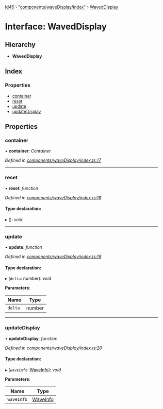 [ld46](../README.md) › ["components/waveDisplay/index"](../modules/_components_wavedisplay_index_.md) › [WavedDisplay](_components_wavedisplay_index_.waveddisplay.md)

# Interface: WavedDisplay

## Hierarchy

* **WavedDisplay**

## Index

### Properties

* [container](_components_wavedisplay_index_.waveddisplay.md#container)
* [reset](_components_wavedisplay_index_.waveddisplay.md#reset)
* [update](_components_wavedisplay_index_.waveddisplay.md#update)
* [updateDisplay](_components_wavedisplay_index_.waveddisplay.md#updatedisplay)

## Properties

###  container

• **container**: *Container*

*Defined in [components/waveDisplay/index.ts:17](https://github.com/jrod-disco/ld46-keepalive/blob/2baec31/src/components/waveDisplay/index.ts#L17)*

___

###  reset

• **reset**: *function*

*Defined in [components/waveDisplay/index.ts:18](https://github.com/jrod-disco/ld46-keepalive/blob/2baec31/src/components/waveDisplay/index.ts#L18)*

#### Type declaration:

▸ (): *void*

___

###  update

• **update**: *function*

*Defined in [components/waveDisplay/index.ts:19](https://github.com/jrod-disco/ld46-keepalive/blob/2baec31/src/components/waveDisplay/index.ts#L19)*

#### Type declaration:

▸ (`delta`: number): *void*

**Parameters:**

Name | Type |
------ | ------ |
`delta` | number |

___

###  updateDisplay

• **updateDisplay**: *function*

*Defined in [components/waveDisplay/index.ts:20](https://github.com/jrod-disco/ld46-keepalive/blob/2baec31/src/components/waveDisplay/index.ts#L20)*

#### Type declaration:

▸ (`waveInfo`: [WaveInfo](_components_wavedisplay_index_.waveinfo.md)): *void*

**Parameters:**

Name | Type |
------ | ------ |
`waveInfo` | [WaveInfo](_components_wavedisplay_index_.waveinfo.md) |
